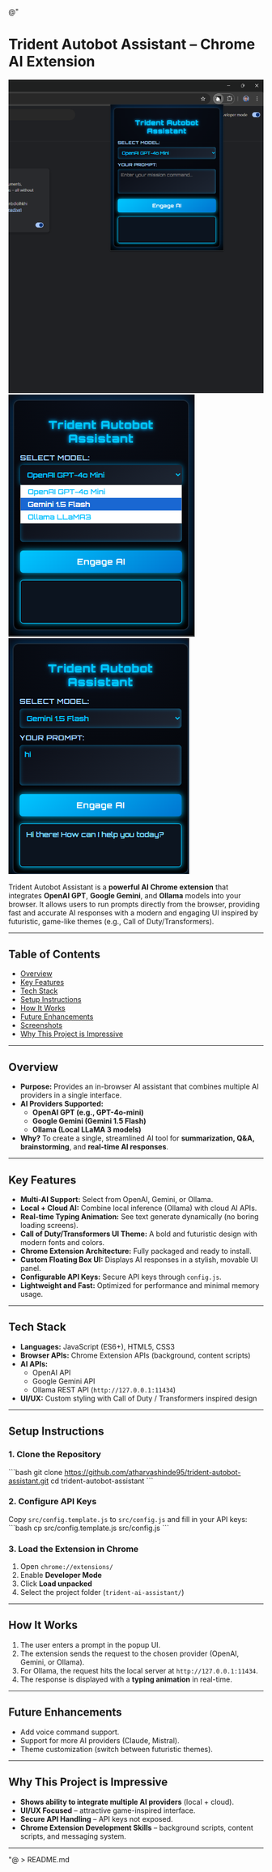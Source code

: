@"
# Trident Autobot Assistant – Chrome AI Extension

![image alt](https://github.com/atharvashinde95/trident-autobot-assistant/blob/9680d1c6b3b9844b29d6722761a264f7db810d2f/Screenshot%202025-07-28%20011104.png)
![image alt](https://github.com/atharvashinde95/trident-autobot-assistant/blob/6fa75b27fce74565cb7b38c77364434040da7af0/Screenshot%202025-07-28%20011826.png)
![image alt](https://github.com/atharvashinde95/trident-autobot-assistant/blob/d7376ee6d28a3c93bae5f8dc1430a7f2b7b40a81/Screenshot%202025-07-28%20011859.png)

Trident Autobot Assistant is a **powerful AI Chrome extension** that integrates **OpenAI GPT**, **Google Gemini**, and **Ollama** models into your browser. It allows users to run prompts directly from the browser, providing fast and accurate AI responses with a modern and engaging UI inspired by futuristic, game-like themes (e.g., Call of Duty/Transformers).

---

## **Table of Contents**
- [Overview](#overview)
- [Key Features](#key-features)
- [Tech Stack](#tech-stack)
- [Setup Instructions](#setup-instructions)
- [How It Works](#how-it-works)
- [Future Enhancements](#future-enhancements)
- [Screenshots](#screenshots)
- [Why This Project is Impressive](#why-this-project-is-impressive)

---

## **Overview**
- **Purpose:** Provides an in-browser AI assistant that combines multiple AI providers in a single interface.
- **AI Providers Supported:**
  - **OpenAI GPT (e.g., GPT-4o-mini)**
  - **Google Gemini (Gemini 1.5 Flash)**
  - **Ollama (Local LLaMA 3 models)**
- **Why?** To create a single, streamlined AI tool for **summarization, Q&A, brainstorming**, and **real-time AI responses**.

---

## **Key Features**
- **Multi-AI Support:** Select from OpenAI, Gemini, or Ollama.
- **Local + Cloud AI:** Combine local inference (Ollama) with cloud AI APIs.
- **Real-time Typing Animation:** See text generate dynamically (no boring loading screens).
- **Call of Duty/Transformers UI Theme:** A bold and futuristic design with modern fonts and colors.
- **Chrome Extension Architecture:** Fully packaged and ready to install.
- **Custom Floating Box UI:** Displays AI responses in a stylish, movable UI panel.
- **Configurable API Keys:** Secure API keys through `config.js`.
- **Lightweight and Fast:** Optimized for performance and minimal memory usage.

---

## **Tech Stack**
- **Languages:** JavaScript (ES6+), HTML5, CSS3
- **Browser APIs:** Chrome Extension APIs (background, content scripts)
- **AI APIs:**
  - OpenAI API
  - Google Gemini API
  - Ollama REST API (`http://127.0.0.1:11434`)
- **UI/UX:** Custom styling with Call of Duty / Transformers inspired design

---

## **Setup Instructions**

### 1. Clone the Repository
\`\`\`bash
git clone https://github.com/atharvashinde95/trident-autobot-assistant.git
cd trident-autobot-assistant
\`\`\`

### 2. Configure API Keys
Copy `src/config.template.js` to `src/config.js` and fill in your API keys:
\`\`\`bash
cp src/config.template.js src/config.js
\`\`\`

### 3. Load the Extension in Chrome
1. Open `chrome://extensions/`
2. Enable **Developer Mode**
3. Click **Load unpacked**
4. Select the project folder (`trident-ai-assistant/`)

---

## **How It Works**
1. The user enters a prompt in the popup UI.
2. The extension sends the request to the chosen provider (OpenAI, Gemini, or Ollama).
3. For Ollama, the request hits the local server at `http://127.0.0.1:11434`.
4. The response is displayed with a **typing animation** in real-time.

---

## **Future Enhancements**
- Add voice command support.
- Support for more AI providers (Claude, Mistral).
- Theme customization (switch between futuristic themes).

---

## **Why This Project is Impressive**
- **Shows ability to integrate multiple AI providers** (local + cloud).
- **UI/UX Focused** – attractive game-inspired interface.
- **Secure API Handling** – API keys not exposed.
- **Chrome Extension Development Skills** – background scripts, content scripts, and messaging system.

---

"@ > README.md
